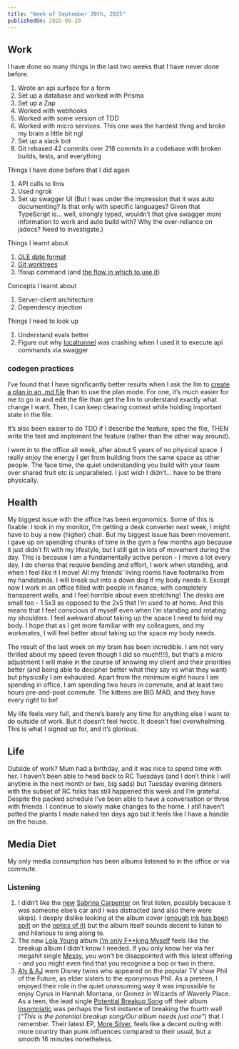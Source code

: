 ```yaml
---
title: "Week of September 20th, 2025"
publishedOn: 2025-09-20
---
```


## Work

I have done so many things in the last two weeks that I have never done before.

1. Wrote an api surface for a form
2. Set up a database and worked with Prisma
3. Set up a Zap
4. Worked with webhooks
5. Worked with some version of TDD
6. Worked with micro services. This one was the hardest thing and broke my brain a little bit ngl
7. Set up a slack bot
8. Git rebased 42 commits over 216 commits in a codebase with broken builds, tests, and everything

Things I have done before that I did again

1. API calls to llms
2. Used ngrok
3. Set up swagger UI (But I was under the impression that it was auto documenting? Is that only with specific languages? Given that TypeScript is... well, strongly typed, wouldn’t that give swagger _more_ information to work and auto build with? Why the over-reliance on jsdocs? Need to investigate.)

Things I learnt about

1. [OLE date format](https://tanvibhakta.in/blog/ole-automation-date/)
2. [Git worktrees](https://docs.claude.com/en/docs/claude-code/common-workflows#run-parallel-claude-code-sessions-with-git-worktrees)
3. !fixup command (and [the flow in which to use it](https://thoughtbot.com/blog/autosquashing-git-commits))

Concepts I learnt about

1. Server-client architecture
2. Dependency injection

Things I need to look up

1. Understand evals better
2. Figure out why [localtunnel](https://localtunnel.me/) was crashing when I used it to execute api commands via swagger

### codegen practices

I’ve found that I have significantly better results when I ask the llm to [create a plan in an .md file](https://github.com/tanvibhakta/tanvibhakta-website/blob/feat/create-dynamic-page-titles/.agents/page-titles-plan.md) than to use the plan mode. For one, it’s much easier for me to go in and edit the file than get the llm to understand exactly what change I want. Then, I can keep clearing context while holding important state in the file.

It’s also been easier to do TDD if I describe the feature, spec the file, THEN write the test and implement the feature (rather than the other way around).

I went in to the office all week, after about 5 years of no physical space. I really enjoy the energy I get from building from the same space as other people. The face time, the quiet understanding you build with your team over shared fruit etc is unparalleled. I just wish I didn’t... have to be there physically.

## Health

My biggest issue with the office has been ergonomics. Some of this is fixable: I took in my monitor, I’m getting a desk converter next week, I might have to buy a new (higher) chair. But my biggest issue has been movement. I gave up on spending chunks of time in the gym a few months ago because it just didn’t fit with my lifestyle, but I still get in lots of movement during the day. This is because I am a fundamentally active person - I move a lot every day, I do chores that require bending and effort, I work when standing, and when I feel like it I move! All my friends’ living rooms have footmarks from my handstands. I will break out into a down dog if my body needs it. Except now I work in an office filled with people in finance, with completely transparent walls, and I feel horrible about even stretching! The desks are small too - 1.5x3 as opposed to the 2x5 that I’m used to at home. And this means that I feel conscious of myself even when I’m standing and rotating my shoulders. I feel awkward about taking up the space I need to fold my body. I hope that as I get more familiar with my colleagues, and my workmates, I will feel better about taking up the space my body needs.

The result of the last week on my brain has been incredible. I am not very thrilled about my speed (even though I did so much!!!!), but that’s a micro adjustment I will make in the course of knowing my client and their priorities better (and being able to decipher better what they say vs what they want) but physically I am exhausted. Apart from the minimum eight hours I am spending in office, I am spending two hours in commute, and at least two hours pre-and-post commute. The kittens are BIG MAD, and they have every right to be!

My life feels very full, and there’s barely any time for anything else I want to do outside of work. But it doesn’t feel hectic. It doesn’t feel overwhelming. This is what I signed up for, and it’s glorious.

## Life

Outside of work? Mum had a birthday, and it was nice to spend time with her. I haven’t been able to head back to RC Tuesdays (and I don’t think I will anytime in the next month or two, big sads) but Tuesday evening dinners with the subset of RC folks has still happened this week and I’m grateful. Despite the packed schedule I’ve been able to have a conversation or three with friends. I continue to slowly make changes to the home. I _still_ haven’t potted the plants I made naked ten days ago but it feels like I have a handle on the house.

## Media Diet

My only media consumption has been albums listened to in the office or via commute.

### Listening

1. I didn’t like the [new](https://open.spotify.com/album/1aqg30bNvLSWgShZgX4oop?si=-IgpxukIQ0a5hNaI9HeWKA) [Sabrina Carpenter](https://open.spotify.com/artist/74KM79TiuVKeVCqs8QtB0B?si=69PIQw0KQaGSXlhXiOpluQ) on first listen, possibly because it was someone else’s car and I was distracted (and also there were skips). I deeply dislike looking at the album cover ([enough](https://www.theguardian.com/music/2025/jun/14/sabrina-carpenter-album-art-offensive) [ink](https://www.harpersbazaar.com/culture/art-books-music/a65089966/sabrina-carpenter-album-cover-backlash-explained/) [has been spilt](https://www.forbes.com/sites/conormurray/2025/08/29/sabrina-carpenter-says-she-was-shocked-over-album-cover-controversy-yall-need-to-get-out-more/) on the [optics of it](<https://en.wikipedia.org/wiki/Man%27s_Best_Friend_(Sabrina_Carpenter_album)#Album_artwork_and_controversy>)) but the album itself sounds decent to listen to and hilarious to sing along to.
2. The new [Lola Young](https://open.spotify.com/artist/67FB4n52MgexGQIG8s0yUH?si=BgOpa8RxSZOd5tMevAcAKg) album [I’m only F\*\*king Myself](https://open.spotify.com/album/5jUCvcrzCNng7N3iNVY4ts?si=xHOmW4pTTgCV7PK4boK97Q) feels like the breakup album I didn’t know I needed. If you only know her via her megahit single [Messy](https://open.spotify.com/track/35ISBknsCeZQtq66xABI9g?si=c7a7353f783f4bd9), you won’t be disappointed with this latest offering - and you might even find that you recognise a bop or two in there.
3. [Aly & AJ](https://open.spotify.com/artist/5wugb0kaq0J6nyQ5Xgd17i?si=uQeaS2n7Szyk9LyqQh08Kw) were Disney twins who appeared on the popular TV show Phil of the Future, as elder sisters to the eponymous Phil. As a preteen, I enjoyed their role in the quiet unassuming way it was impossible to enjoy Cyrus in Hannah Montana, or Gomez in Wizards of Waverly Place. As a teen, the lead single [Potential Breakup Song](https://open.spotify.com/track/11dxtPJKR4E0wlSr0A0t47?si=849f86305e3c4fd2) off their album [Insomniatic](https://open.spotify.com/album/4TOOGDpJ9KQ8EM84TC4qj6?si=Dk7GjaNURMmS4DbBkacxVQ) was perhaps the first instance of breaking the fourth wall (_“This is the potential breakup song/Our album needs just one”_) that I remember. Their latest EP, [More Silver](https://open.spotify.com/album/6Yc1Wh15sKOEk4vCI9wV3a?si=to3s4Sn4S1OuW-5Edgdqxw), feels like a decent outing with more country than punk influences compared to their usual, but a smooth 16 minutes nonetheless.
